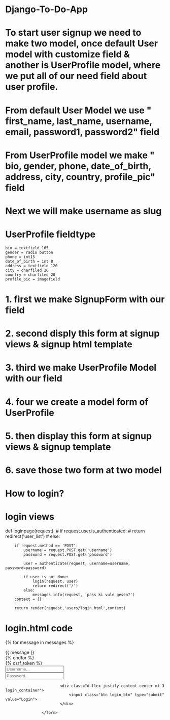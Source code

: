 # Django-To-Do-App

# To start user signup we need to make two model, once default User model with customize field & another is UserProfile model, where we put all of our need field about user profile.

# From default User Model we use " first_name, last_name, username, email, password1, password2" field

# From UserProfile model we make " bio, gender, phone, date_of_birth, address, city, country, profile_pic" field

# Next we will make username as slug


# UserProfile fieldtype

    bio = textfield 165
    gender = radio button
    phone = int15
    date_of_birth = int 8
    address = textfield 120
    city = charfiled 20
    country = charfiled 20
    profile_pic = imagefield

# 1. first we make SignupForm with our field
# 2. second disply this form at signup views & signup html template
# 3. third we make UserProfile Model with our field
# 4. four we create a model form of UserProfile
# 5. then display this form at signup views & signup template
# 6. save those two form at two model





# How to login?
# login views

def loginpage(request):
    # if request.user.is_authenticated:
    #     return redirect('user_list')
    # else:

        if request.method == 'POST':
            username = request.POST.get('username')
            password = request.POST.get('password')

            user = authenticate(request, username=username, password=password)

            if user is not None:
                login(request, user)
                return redirect('/')
            else:
                messages.info(request, 'pass ki vule gesen?')
        context = {}

        return render(request,'users/login.html',context)


# login.html code 

 {% for message in messages %}
                    <div class="alert success"> {{ message }} </div>
                {% endfor %}
               <form method="POST" action="">
                    {% csrf_token %}
						<div class="input-group mb-3">
							<div class="input-group-append">
								<span class="input-group-text"><i class="fas fa-user"></i></span>
							</div>
							<input type="text" name="username" placeholder="Username..." class="form-control">
						</div>
						<div class="input-group mb-2">
							<div class="input-group-append">
								<span class="input-group-text"><i class="fas fa-key"></i></span>
							</div>
								<input type="password" name="password" placeholder="Password..." class="form-control" >
						</div>

							<div class="d-flex justify-content-center mt-3 login_container">
				 				<input class="btn login_btn" type="submit" value="Login">
				   			</div>
                             
					</form>
